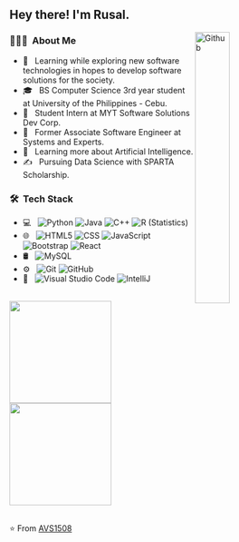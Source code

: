 <h2> Hey there! I'm Rusal. </h2>
<img width="35%" align="right" alt="Github" src="https://user-images.githubusercontent.com/48678280/88862734-4903af80-d201-11ea-968b-9c939d88a37c.gif" />

<h3> 👨🏻‍💻 &nbsp;About Me </h3>

- 🤔 &nbsp; Learning while exploring new software technologies in hopes to develop software solutions for the society.
- 🎓 &nbsp; BS Computer Science 3rd year student at University of the Philippines - Cebu.
- 💼 &nbsp; Student Intern at MYT Software Solutions Dev Corp.
- 💼 &nbsp; Former Associate Software Engineer at Systems and Experts.
- 🌱 &nbsp; Learning more about Artificial Intelligence.
- ✍️ &nbsp; Pursuing Data Science with SPARTA Scholarship.

<h3> 🛠 &nbsp;Tech Stack</h3>

- 💻 &nbsp;
  ![Python](https://img.shields.io/badge/-Python-333333?style=flat&logo=python)
  ![Java](https://img.shields.io/badge/-Java-333333?style=flat&logo=Java&logoColor=007396)
  ![C++](https://img.shields.io/badge/-C++-333333?style=flat&logo=C%2B%2B&logoColor=00599C)
  ![R (Statistics)](https://img.shields.io/badge/-PHP-333333?style=flat&logo=PHP&logoColor=276DC3)
- 🌐 &nbsp;
  ![HTML5](https://img.shields.io/badge/-HTML5-333333?style=flat&logo=HTML5)
  ![CSS](https://img.shields.io/badge/-CSS-333333?style=flat&logo=CSS3&logoColor=1572B6)
  ![JavaScript](https://img.shields.io/badge/-JavaScript-333333?style=flat&logo=javascript)
  ![Bootstrap](https://img.shields.io/badge/-Bootstrap-333333?style=flat&logo=bootstrap&logoColor=563D7C)
  ![React](https://img.shields.io/badge/-React-333333?style=flat&logo=react)
- 🛢 &nbsp;
  ![MySQL](https://img.shields.io/badge/-MySQL-333333?style=flat&logo=mysql)
- ⚙️ &nbsp;
  ![Git](https://img.shields.io/badge/-Git-333333?style=flat&logo=git)
  ![GitHub](https://img.shields.io/badge/-GitHub-333333?style=flat&logo=github)
- 🔧 &nbsp;
  ![Visual Studio Code](https://img.shields.io/badge/-Visual%20Studio%20Code-333333?style=flat&logo=visual-studio-code&logoColor=007ACC)
  ![IntelliJ](https://img.shields.io/badge/-IntelliJ-333333?style=flat&logo=intellij-ide&logoColor=2C2255)

<br/>

<a href="https://github.com/rosalierazonable">
  <img height="180em" src="https://github-readme-stats.vercel.app/api?username=rosalierazonable&theme=buefy&show_icons=true" />
  <img height="180em" src="https://github-readme-stats.vercel.app/api/top-langs/?username=rosalierazonable&theme=buefy&layout=compact" />
</a>

<br/>
<br/>

⭐️ From [AVS1508](https://github.com/AVS1508)
